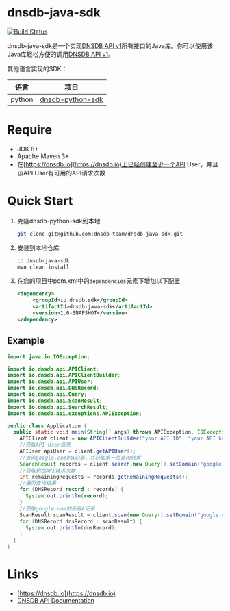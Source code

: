 # dnsdb-java-sdk
[![Build Status](https://travis-ci.org/dnsdb-team/dnsdb-java-sdk.svg?branch=master)](https://travis-ci.org/dnsdb-team/dnsdb-java-sdk)

dnsdb-java-sdk是一个实现[DNSDB API v1](https://apidoc.dnsdb.io)所有接口的Java库。你可以使用该Java库轻松方便的调用[DNSDB API v1](https://apidoc.dnsdb.io)。



其他语言实现的SDK：

|    语言   |      项目     |
| --------- | ---------------- |
|   python  | [dnsdb-python-sdk](https://pysdk.dnsdb.io) |

# Require

* JDK 8+
* Apache Maven 3+
* 在[https://dnsdb.io](https://dnsdb.io)上已经创建至少一个API User，并且该API User有可用的API请求次数

# Quick Start

1. 克隆dnsdb-python-sdk到本地
    ```bash
    git clone git@github.com:dnsdb-team/dnsdb-java-sdk.git
    ```
2. 安装到本地仓库
    ```bash
    cd dnsdb-java-sdk
    mvn clean install
    ```
3. 在您的项目中pom.xml中的`dependencies`元素下增加以下配置
    ```xml
    <dependency>
         <groupId>io.dnsdb.sdk</groupId>
         <artifactId>dnsdb-java-sdk</artifactId>
         <version>1.0-SNAPSHOT</version>
    </dependency>
    ```
 
 ## Example
 
```java
import java.io.IOException;

import io.dnsdb.api.APIClient;
import io.dnsdb.api.APIClientBuilder;
import io.dnsdb.api.APIUser;
import io.dnsdb.api.DNSRecord;
import io.dnsdb.api.Query;
import io.dnsdb.api.ScanResult;
import io.dnsdb.api.SearchResult;
import io.dnsdb.api.exceptions.APIException;

public class Application {
  public static void main(String[] args) throws APIException, IOException {
    APIClient client = new APIClientBuilder("your API ID", "your API key").build();
    //获取API User信息
    APIUser apiUser = client.getAPIUser();
    //查询google.com的A记录，并获取第一页查询结果
    SearchResult records = client.search(new Query().setDomain("google.com").setType("A"), 1);
    //获取剩余API请求次数
    int remainingRequests = records.getRemainingRequests();
    //遍历查询结果
    for (DNSRecord record : records) {
      System.out.println(record);
    }
    //获取google.com的所有A记录
    ScanResult scanResult = client.scan(new Query().setDomain("google.com").setType("A"));
    for (DNSRecord dnsRecord : scanResult) {
      System.out.println(dnsRecord);
    }
  }
}
```


# Links

* [https://dnsdb.io](https://dnsdb.io)
* [DNSDB API Documentation](https://apidoc.dnsdb.io)
